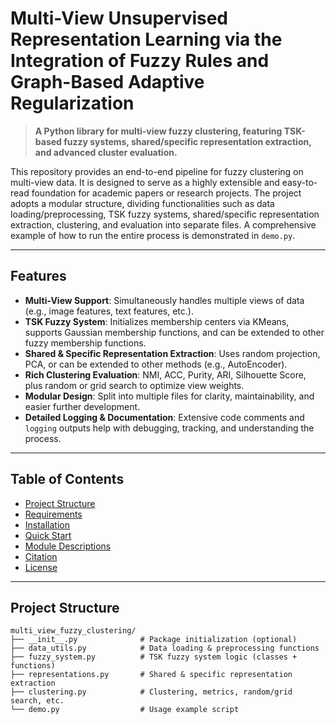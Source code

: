 # Multi-View Unsupervised Representation Learning via the Integration of Fuzzy Rules and Graph-Based Adaptive Regularization

> **A Python library for multi-view fuzzy clustering, featuring TSK-based fuzzy systems, shared/specific representation extraction, and advanced cluster evaluation.**

This repository provides an end-to-end pipeline for fuzzy clustering on multi-view data. It is designed to serve as a highly extensible and easy-to-read foundation for academic papers or research projects. The project adopts a modular structure, dividing functionalities such as data loading/preprocessing, TSK fuzzy systems, shared/specific representation extraction, clustering, and evaluation into separate files. A comprehensive example of how to run the entire process is demonstrated in `demo.py`.

---

## Features

- **Multi-View Support**: Simultaneously handles multiple views of data (e.g., image features, text features, etc.).  
- **TSK Fuzzy System**: Initializes membership centers via KMeans, supports Gaussian membership functions, and can be extended to other fuzzy membership functions.  
- **Shared & Specific Representation Extraction**: Uses random projection, PCA, or can be extended to other methods (e.g., AutoEncoder).  
- **Rich Clustering Evaluation**: NMI, ACC, Purity, ARI, Silhouette Score, plus random or grid search to optimize view weights.  
- **Modular Design**: Split into multiple files for clarity, maintainability, and easier further development.  
- **Detailed Logging & Documentation**: Extensive code comments and `logging` outputs help with debugging, tracking, and understanding the process.

---

## Table of Contents

- [Project Structure](#project-structure)
- [Requirements](#requirements)
- [Installation](#installation)
- [Quick Start](#quick-start)
- [Module Descriptions](#module-descriptions)
- [Citation](#citation)
- [License](#license)

---

## Project Structure

```text
multi_view_fuzzy_clustering/
├── __init__.py              # Package initialization (optional)
├── data_utils.py            # Data loading & preprocessing functions
├── fuzzy_system.py          # TSK fuzzy system logic (classes + functions)
├── representations.py       # Shared & specific representation extraction
├── clustering.py            # Clustering, metrics, random/grid search, etc.
└── demo.py                  # Usage example script
